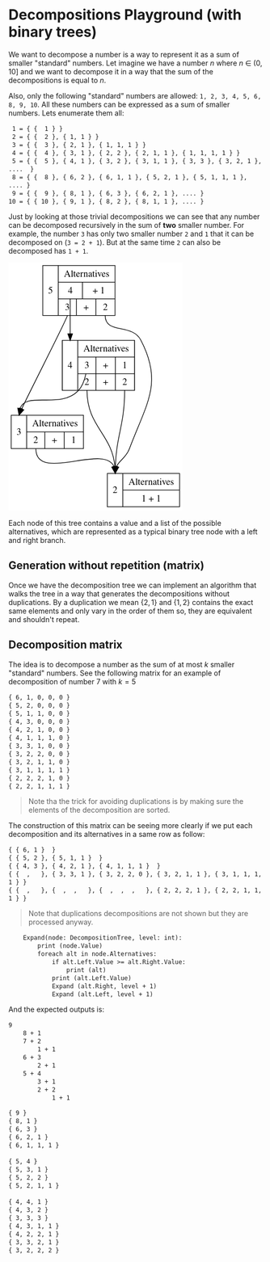 # Decompositions Playground (with binary trees)

We want to decompose a number is a way to represent it as a sum of smaller "standard" numbers. Let imagine we have a number $n$ where $n$ ∈ (0, 10] and we want to decompose it in a way that the sum of the decompositions is equal to $n$.

Also, only the following "standard" numbers are allowed: `1, 2, 3, 4, 5, 6, 8, 9, 10`. All these numbers can be expressed as a sum of smaller numbers. Lets enumerate them all:

	 1 = { {  1 } }
	 2 = { {  2 }, { 1, 1 } }
	 3 = { {  3 }, { 2, 1 }, { 1, 1, 1 } }
	 4 = { {  4 }, { 3, 1 }, { 2, 2 }, { 2, 1, 1 }, { 1, 1, 1, 1 } }
	 5 = { {  5 }, { 4, 1 }, { 3, 2 }, { 3, 1, 1 }, { 3, 3 }, { 3, 2, 1 }, ....  }
	 8 = { {  8 }, { 6, 2 }, { 6, 1, 1 }, { 5, 2, 1 }, { 5, 1, 1, 1 }, .... }
	 9 = { {  9 }, { 8, 1 }, { 6, 3 }, { 6, 2, 1 }, .... }
	10 = { { 10 }, { 9, 1 }, { 8, 2 }, { 8, 1, 1 }, .... }

Just by looking at those trivial decompositions we can see that any number can be decomposed recursively in the sum of **two** smaller number. For example, the number `3` has only two smaller number `2` and `1` that it can be decomposed on (`3 = 2 + 1`). But at the same time `2` can also be decomposed has `1 + 1`.

![Graphical view](graph.png?raw=true "Tree of decompositions")

Each node of this tree contains a value and a list of the possible alternatives, which are represented as a typical binary tree node with a left and right branch.

## Generation without repetition (matrix)

Once we have the decomposition tree we can implement an algorithm that walks the tree in a way that generates the decompositions without duplications. By a duplication we mean $\{2, 1\}$ and $\{1, 2\}$ contains the exact same elements and only vary in the order of them so, they are equivalent and shouldn't repeat.


## Decomposition matrix

The idea is to decompose a number as the sum of at most $k$ smaller "standard" numbers. See the following matrix for an example of decomposition of number $7$ with $k = 5$

```
{ 6, 1, 0, 0, 0 }
{ 5, 2, 0, 0, 0 }
{ 5, 1, 1, 0, 0 }
{ 4, 3, 0, 0, 0 }
{ 4, 2, 1, 0, 0 }
{ 4, 1, 1, 1, 0 }
{ 3, 3, 1, 0, 0 }
{ 3, 2, 2, 0, 0 }
{ 3, 2, 1, 1, 0 }
{ 3, 1, 1, 1, 1 }
{ 2, 2, 2, 1, 0 }
{ 2, 2, 1, 1, 1 }
```

>Note tha the trick for avoiding duplications is by making sure the elements of the decomposition are sorted.

The construction of this matrix can be seeing more clearly if we put each decomposition and its alternatives in a same row as follow:

```
{ { 6, 1 }  }
{ { 5, 2 }, { 5, 1, 1 }  }
{ { 4, 3 }, { 4, 2, 1 }, { 4, 1, 1, 1 }  }
{ {  ,   }, { 3, 3, 1 }, { 3, 2, 2, 0 }, { 3, 2, 1, 1 }, { 3, 1, 1, 1, 1 } }
{ {  ,   }, {  ,  ,   }, {  ,  ,  ,   }, { 2, 2, 2, 1 }, { 2, 2, 1, 1, 1 } }
```

> Note that duplications decompositions are not shown but they are processed anyway.

```
    Expand(node: DecompositionTree, level: int):
        print (node.Value)
        foreach alt in node.Alternatives:
            if alt.Left.Value >= alt.Right.Value:
                print (alt)
            print (alt.Left.Value)
            Expand (alt.Right, level + 1)
            Expand (alt.Left, level + 1)
```

And the expected outputs is:

```
9
    8 + 1
    7 + 2
        1 + 1
    6 + 3
        2 + 1
    5 + 4
        3 + 1
        2 + 2
            1 + 1
```

```
{ 9 }
{ 8, 1 }
{ 6, 3 }
{ 6, 2, 1 }
{ 6, 1, 1, 1 }

{ 5, 4 }
{ 5, 3, 1 }
{ 5, 2, 2 }
{ 5, 2, 1, 1 }

{ 4, 4, 1 }
{ 4, 3, 2 }
{ 3, 3, 3 }
{ 4, 3, 1, 1 }
{ 4, 2, 2, 1 }
{ 3, 3, 2, 1 }
{ 3, 2, 2, 2 }
```
